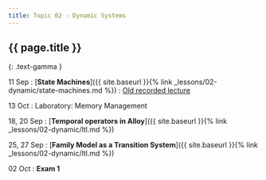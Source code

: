 ```yaml
---
title: Topic 02 - Dynamic Systems
---
```


## {{ page.title }}
{: .text-gamma }

11 Sep
: [**State Machines**]({{ site.baseurl }}{% link _lessons/02-dynamic/state-machines.md %})
  : [Old recorded lecture](https://youtu.be/LV8hcHDwbbs)

13 Oct
: Laboratory: Memory Management

18, 20 Sep
: [**Temporal operators in Alloy**]({{ site.baseurl }}{% link _lessons/02-dynamic/ltl.md %})

25, 27 Sep
: [**Family Model as a Transition System**]({{ site.baseurl }}{% link _lessons/02-dynamic/ltl.md %})

02 Oct
: **Exam 1**
